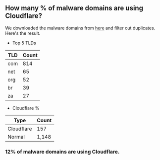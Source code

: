 ## How many % of malware domains are using Cloudflare?


We downloaded the malware domains from [here](https://urlhaus.abuse.ch) and filter out duplicates.
Here's the result.


[//]: # (start replacement)


- Top 5 TLDs

| TLD | Count |
| --- | --- |
| com | 814 |
| net | 65 |
| org | 52 |
| br | 39 |
| za | 27 |


- Cloudflare %

| Type | Count |
| --- | --- |
| Cloudflare | 157 |
| Normal | 1,148 |


### 12% of malware domains are using Cloudflare.